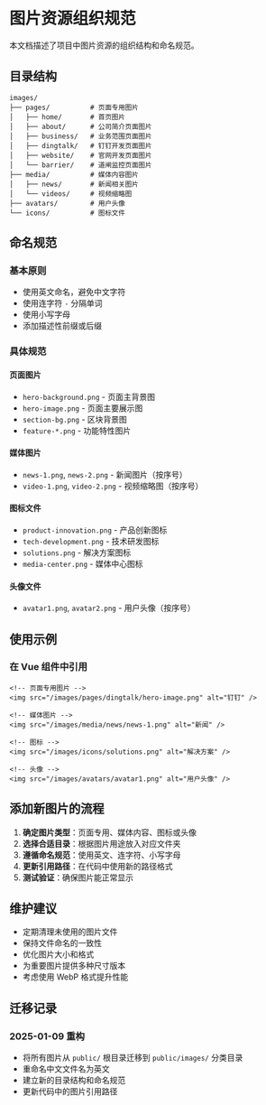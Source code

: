 # 图片资源组织规范

本文档描述了项目中图片资源的组织结构和命名规范。

## 目录结构

```
images/
├── pages/          # 页面专用图片
│   ├── home/       # 首页图片
│   ├── about/      # 公司简介页面图片
│   ├── business/   # 业务范围页面图片
│   ├── dingtalk/   # 钉钉开发页面图片
│   ├── website/    # 官网开发页面图片
│   └── barrier/    # 道闸监控页面图片
├── media/          # 媒体内容图片
│   ├── news/       # 新闻相关图片
│   └── videos/     # 视频缩略图
├── avatars/        # 用户头像
└── icons/          # 图标文件
```

## 命名规范

### 基本原则
- 使用英文命名，避免中文字符
- 使用连字符 `-` 分隔单词
- 使用小写字母
- 添加描述性前缀或后缀

### 具体规范

#### 页面图片
- `hero-background.png` - 页面主背景图
- `hero-image.png` - 页面主要展示图
- `section-bg.png` - 区块背景图
- `feature-*.png` - 功能特性图片

#### 媒体图片
- `news-1.png`, `news-2.png` - 新闻图片（按序号）
- `video-1.png`, `video-2.png` - 视频缩略图（按序号）

#### 图标文件
- `product-innovation.png` - 产品创新图标
- `tech-development.png` - 技术研发图标
- `solutions.png` - 解决方案图标
- `media-center.png` - 媒体中心图标

#### 头像文件
- `avatar1.png`, `avatar2.png` - 用户头像（按序号）

## 使用示例

### 在 Vue 组件中引用

```vue
<!-- 页面专用图片 -->
<img src="/images/pages/dingtalk/hero-image.png" alt="钉钉" />

<!-- 媒体图片 -->
<img src="/images/media/news/news-1.png" alt="新闻" />

<!-- 图标 -->
<img src="/images/icons/solutions.png" alt="解决方案" />

<!-- 头像 -->
<img src="/images/avatars/avatar1.png" alt="用户头像" />
```

## 添加新图片的流程

1. **确定图片类型**：页面专用、媒体内容、图标或头像
2. **选择合适目录**：根据图片用途放入对应文件夹
3. **遵循命名规范**：使用英文、连字符、小写字母
4. **更新引用路径**：在代码中使用新的路径格式
5. **测试验证**：确保图片能正常显示

## 维护建议

- 定期清理未使用的图片文件
- 保持文件命名的一致性
- 优化图片大小和格式
- 为重要图片提供多种尺寸版本
- 考虑使用 WebP 格式提升性能

## 迁移记录

### 2025-01-09 重构
- 将所有图片从 `public/` 根目录迁移到 `public/images/` 分类目录
- 重命名中文文件名为英文
- 建立新的目录结构和命名规范
- 更新代码中的图片引用路径